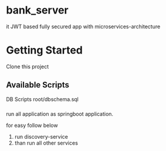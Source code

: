 # bank_server
it JWT based fully secured app with microservices-architecture

# Getting Started 

Clone this project 



## Available Scripts

DB Scripts 
root/dbschema.sql

### 
run all application as springboot application.

for easy follow below 
  1. run discovery-service
  2. than run all other services


